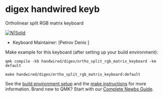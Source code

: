 # digex handwired keyb

Ortholinear  split RGB matrix keyboard


 [![N|Solid](https://i.imgur.com/4qRwPcX.jpeg)]()
* Keyboard Maintainer: [Petrov Denis ]


Make example for this keyboard (after setting up your build environment):

    qmk compile -kb handwired/digex/ortho_split_rgb_matrix_keyboard -km default
    
    make handwired/digex/ortho_split_rgb_matrix_keyboard:default

See the [build environment setup](https://docs.qmk.fm/#/getting_started_build_tools) and the [make instructions](https://docs.qmk.fm/#/getting_started_make_guide) for more information. Brand new to QMK? Start with our [Complete Newbs Guide](https://docs.qmk.fm/#/newbs).

